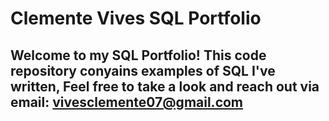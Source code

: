 # Clemente Vives SQL Portfolio

## Welcome to my SQL Portfolio! This code repository conyains examples of SQL I've written, Feel free to take a look and reach out via email: vivesclemente07@gmail.com
